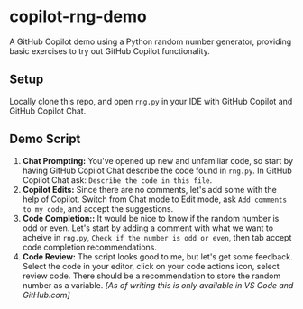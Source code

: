 # copilot-rng-demo
A GitHub Copilot demo using a Python random number generator, providing basic exercises to try out GitHub Copilot functionality. 

## Setup
Locally clone this repo, and open `rng.py` in your IDE with GitHub Copilot and GitHub Copilot Chat. 

## Demo Script


1. **Chat Prompting:** You've opened up new and unfamiliar code, so start by having GitHub Copilot Chat describe the code found in `rng.py`. In GitHub Copilot Chat ask: `Describe the code in this file`. 
2. **Copilot Edits:** Since there are no comments, let's add some with the help of Copilot. Switch from Chat mode to Edit mode, ask `Add comments to my code`, and accept the suggestions. 
3. **Code Completion::** It would be nice to know if the random number is odd or even. Let's start by adding a comment with what we want to acheive in `rng.py`, `Check if the number is odd or even`, then tab accept code completion recommendations.
4. **Code Review:** The script looks good to me, but let's get some feedback. Select the code in your editor, click on your code actions icon, select review code. There should be a recommendation to store the random number as a variable. *[As of writing this is only available in VS Code and GitHub.com]*
